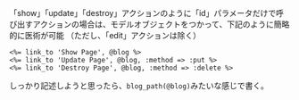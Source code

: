 「show」「update」「destroy」アクションのように「id」パラメータだけで呼び出すアクションの場合は、モデルオブジェクトをつかって、下記のように簡略的に医術が可能
（ただし、「edit」アクションは除く）
```
<%= link_to 'Show Page', @blog %>
<%= link_to 'Update Page', @blog, :method => :put %>
<%= link_to 'Destroy Page', @blog, :method => :delete %>
```
しっかり記述しようと思ったら、`blog_path(@blog)`みたいな感じで書く。